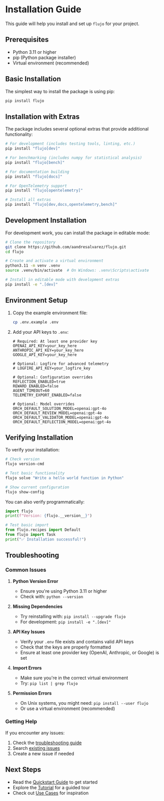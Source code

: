 # Installation Guide

This guide will help you install and set up `flujo` for your project.

## Prerequisites

- Python 3.11 or higher
- pip (Python package installer)
- Virtual environment (recommended)

## Basic Installation

The simplest way to install the package is using pip:

```bash
pip install flujo
```

## Installation with Extras

The package includes several optional extras that provide additional functionality:

```bash
# For development (includes testing tools, linting, etc.)
pip install "flujo[dev]"

# For benchmarking (includes numpy for statistical analysis)
pip install "flujo[bench]"

# For documentation building
pip install "flujo[docs]"

# For OpenTelemetry support
pip install "flujo[opentelemetry]"

# Install all extras
pip install "flujo[dev,docs,opentelemetry,bench]"
```

## Development Installation

For development work, you can install the package in editable mode:

```bash
# Clone the repository
git clone https://github.com/aandresalvarez/flujo.git
cd flujo

# Create and activate a virtual environment
python3.11 -m venv .venv
source .venv/bin/activate  # On Windows: .venv\Scripts\activate

# Install in editable mode with development extras
pip install -e ".[dev]"
```

## Environment Setup

1. Copy the example environment file:
   ```bash
   cp .env.example .env
   ```

2. Add your API keys to `.env`:
   ```env
   # Required: At least one provider key
   OPENAI_API_KEY=your_key_here
   ANTHROPIC_API_KEY=your_key_here
   GOOGLE_API_KEY=your_key_here
   
   # Optional: Logfire for advanced telemetry
   # LOGFIRE_API_KEY=your_logfire_key
   
   # Optional: Configuration overrides
   REFLECTION_ENABLED=true
   REWARD_ENABLED=false
   AGENT_TIMEOUT=60
   TELEMETRY_EXPORT_ENABLED=false
   
   # Optional: Model overrides
   ORCH_DEFAULT_SOLUTION_MODEL=openai:gpt-4o
   ORCH_DEFAULT_REVIEW_MODEL=openai:gpt-4o
   ORCH_DEFAULT_VALIDATOR_MODEL=openai:gpt-4o
   ORCH_DEFAULT_REFLECTION_MODEL=openai:gpt-4o
   ```

## Verifying Installation

To verify your installation:

```bash
# Check version
flujo version-cmd

# Test basic functionality
flujo solve "Write a hello world function in Python"

# Show current configuration
flujo show-config
```

You can also verify programmatically:

```python
import flujo
print(f"Version: {flujo.__version__}")

# Test basic import
from flujo.recipes import Default
from flujo import Task
print("✅ Installation successful!")
```

## Troubleshooting

### Common Issues

1. **Python Version Error**
   - Ensure you're using Python 3.11 or higher
   - Check with: `python --version`

2. **Missing Dependencies**
   - Try reinstalling with: `pip install --upgrade flujo`
   - For development: `pip install -e ".[dev]"`

3. **API Key Issues**
   - Verify your `.env` file exists and contains valid API keys
   - Check that the keys are properly formatted
   - Ensure at least one provider key (OpenAI, Anthropic, or Google) is set

4. **Import Errors**
   - Make sure you're in the correct virtual environment
   - Try: `pip list | grep flujo`

5. **Permission Errors**
   - On Unix systems, you might need: `pip install --user flujo`
   - Or use a virtual environment (recommended)

### Getting Help

If you encounter any issues:
1. Check the [troubleshooting guide](troubleshooting.md)
2. Search [existing issues](https://github.com/aandresalvarez/flujo/issues)
3. Create a new issue if needed

## Next Steps

- Read the [Quickstart Guide](quickstart.md) to get started
- Explore the [Tutorial](tutorial.md) for a guided tour
- Check out [Use Cases](use_cases.md) for inspiration 